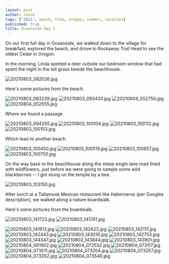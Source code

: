 ```yaml
---
layout: post
author: steve
tags: ["2021", beach, hike, oregon, summer, vacation]
published: true
title: Oceanside Day 1
---
```

On our first full day in Oceanside, we walked down to the village for breakfast, explored the beach, and drove to Rockaway Trail Head to see the oldest Cedar in Oregon.  

In the morning, Linda spotted a deer outside our bedroom window that had spent the night in the tall grass beside the beachhouse.  

![20210803_082026.jpg]({{site.baseurl}}/assets/media/20210803_082026.jpg)

Here's some pictures from the beach.  

![20210803_083239.jpg]({{site.baseurl}}/assets/media/20210803_083239.jpg)
![20210803_093435.jpg]({{site.baseurl}}/assets/media/20210803_093435.jpg)
![20210804_052750.jpg]({{site.baseurl}}/assets/media/20210804_052750.jpg)
![20210804_052555.jpg]({{site.baseurl}}/assets/media/20210804_052555.jpg)

Where we found a passage.  

![20210803_094255.jpg]({{site.baseurl}}/assets/media/20210803_094255.jpg)
![20210803_100104.jpg]({{site.baseurl}}/assets/media/20210803_100104.jpg)
![20210803_100112.jpg]({{site.baseurl}}/assets/media/20210803_100112.jpg)
![20210803_100153.jpg]({{site.baseurl}}/assets/media/20210803_100153.jpg)

Which lead to another beach.  

![20210803_100450.jpg]({{site.baseurl}}/assets/media/20210803_100450.jpg)
![20210803_100519.jpg]({{site.baseurl}}/assets/media/20210803_100519.jpg)
![20210803_100657.jpg]({{site.baseurl}}/assets/media/20210803_100657.jpg)
![20210803_100750.jpg]({{site.baseurl}}/assets/media/20210803_100750.jpg)

On the way back to the beachhouse along the steep single lane road lined with wildflowers, just before we were going to sample some wild blackberries -- I got stung on the temple by a bee.  

![20210803_103150.jpg]({{site.baseurl}}/assets/media/20210803_103150.jpg)

After lunch at a Tallamook Mexican restaurant like Haberneros (per Googles description), we walked along a nature boardwalk.  

Here's some pictures from the boardwalk.  

![20210803_141723.jpg]({{site.baseurl}}/assets/media/20210803_141723.jpg)
![20210803_141741.jpg]({{site.baseurl}}/assets/media/20210803_141741.jpg)

![20210803_141913.jpg]({{site.baseurl}}/assets/media/20210803_141913.jpg)
![20210803_142422.jpg]({{site.baseurl}}/assets/media/20210803_142422.jpg)
![20210803_142117.jpg]({{site.baseurl}}/assets/media/20210803_142117.jpg)
![20210803_142443.jpg]({{site.baseurl}}/assets/media/20210803_142443.jpg)
![20210803_143016.jpg]({{site.baseurl}}/assets/media/20210803_143016.jpg)
![20210803_142753.jpg]({{site.baseurl}}/assets/media/20210803_142753.jpg)
![20210803_144347.jpg]({{site.baseurl}}/assets/media/20210803_144347.jpg)
![20210803_143844.jpg]({{site.baseurl}}/assets/media/20210803_143844.jpg)
![20210803_143901.jpg]({{site.baseurl}}/assets/media/20210803_143901.jpg)
![20210804_061902.jpg]({{site.baseurl}}/assets/media/20210804_061902.jpg)
![20210804_072532.jpg]({{site.baseurl}}/assets/media/20210804_072532.jpg)
![20210804_073117.jpg]({{site.baseurl}}/assets/media/20210804_073117.jpg)
![20210804_073511.jpg]({{site.baseurl}}/assets/media/20210804_073511.jpg)
![20210804_073204.jpg]({{site.baseurl}}/assets/media/20210804_073204.jpg)
![20210804_073257.jpg]({{site.baseurl}}/assets/media/20210804_073257.jpg)
![20210804_073352.jpg]({{site.baseurl}}/assets/media/20210804_073352.jpg)
![20210804_073549.jpg]({{site.baseurl}}/assets/media/20210804_073549.jpg)

